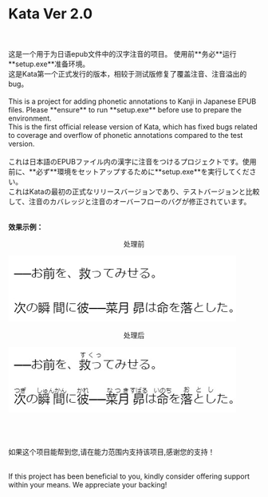 # Kata Ver 2.0
<br>
</br>
这是一个用于为日语epub文件中的汉字注音的项目。
使用前**务必**运行**setup.exe**准备环境。<br>
这是Kata第一个正式发行的版本，相较于测试版修复了覆盖注音、注音溢出的bug。
<br>
</br>
This is a project for adding phonetic annotations to Kanji in Japanese EPUB files.  Please **ensure** to run **setup.exe** before use to prepare the environment.<br>
This is the first official release version of Kata, which has fixed bugs related to coverage and overflow of phonetic annotations compared to the test version.
<br>
</br>
これは日本語のEPUBファイル内の漢字に注音をつけるプロジェクトです。使用前に、**必ず**環境をセットアップするために**setup.exe**を実行してください。<br>
これはKataの最初の正式なリリースバージョンであり、テストバージョンと比較して、注音のカバレッジと注音のオーバーフローのバグが修正されています。
<br>
</br>

**效果示例：**

<div align="center">
  <p>处理前</p>
</div>

![处理前](/example.png)

<div align="center">
  <p>处理后</p>
</div>

![处理后](/example.jpg)
<br>
<br>
<br>
<br>

如果这个项目能帮到您,请在能力范围内支持该项目,感谢您的支持！<br>
<br>

If this project has been beneficial to you, kindly consider offering support within your means. We appreciate your backing!<br>
<br>
